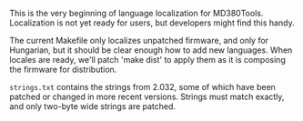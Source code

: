 This is the very beginning of language localization for MD380Tools.
Localization is not yet ready for users, but developers might find
this handy.

The current Makefile only localizes unpatched firmware, and only for
Hungarian, but it should be clear enough how to add new languages.
When locales are ready, we'll patch 'make dist' to apply them as it is
composing the firmware for distribution.

`strings.txt` contains the strings from 2.032, some of which have been
patched or changed in more recent versions.  Strings must match exactly,
and only two-byte wide strings are patched.